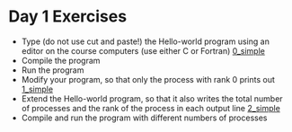 # Day 1 Exercises
* Type (do not use cut and paste!) the Hello-world program using an editor on the course computers (use either C or Fortran) [0_simple](0_simple)
* Compile the program
* Run the program
* Modify your program, so that only the process with rank 0 prints out [1_simple](1_simple)
* Extend the Hello-world program, so that it also writes the total number of processes and the rank of the process in each output line [2_simple](2_simple)
* Compile and run the program with different numbers of processes
